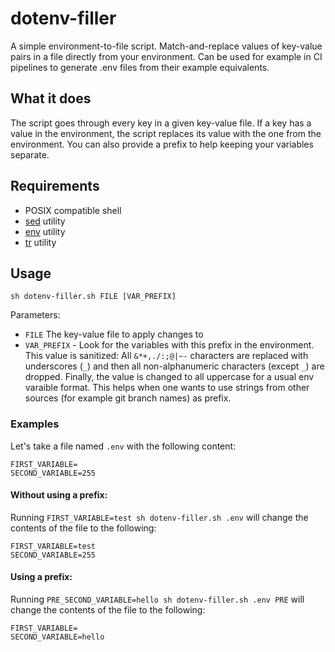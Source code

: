 # dotenv-filler
A simple environment-to-file script. Match-and-replace values of key-value pairs in a file directly from your environment. Can be used for example in CI pipelines to generate .env files from their example equivalents.

## What it does
The script goes through every key in a given key-value file. If a key has a value in the environment, the script replaces its value with the one from the environment.
You can also provide a prefix to help keeping your variables separate.

## Requirements
- POSIX compatible shell
- [sed](https://en.wikipedia.org/wiki/Sed) utility
- [env](https://en.wikipedia.org/wiki/Env) utility
- [tr](https://en.wikipedia.org/wiki/Tr_(Unix)) utility

## Usage
```
sh dotenv-filler.sh FILE [VAR_PREFIX]
```
Parameters:
- `FILE` The key-value file to apply changes to
- `VAR_PREFIX` - Look for the variables with this prefix in the environment. This value is sanitized: All `&*+,./:;@|~-` characters are replaced with underscores (`_`) and then all non-alphanumeric characters (except `_`) are dropped. Finally, the value is changed to all uppercase for a usual env varaible format. This helps when one wants to use strings from other sources (for example git branch names) as prefix.

### Examples
Let's take a file named `.env` with the following content:
```
FIRST_VARIABLE=
SECOND_VARIABLE=255
```
#### Without using a prefix:
Running `FIRST_VARIABLE=test sh dotenv-filler.sh .env` will change the contents of the file to the following:
```
FIRST_VARIABLE=test
SECOND_VARIABLE=255
```
#### Using a prefix:
Running `PRE_SECOND_VARIABLE=hello sh dotenv-filler.sh .env PRE` will change the contents of the file to the following:
```
FIRST_VARIABLE=
SECOND_VARIABLE=hello
```
